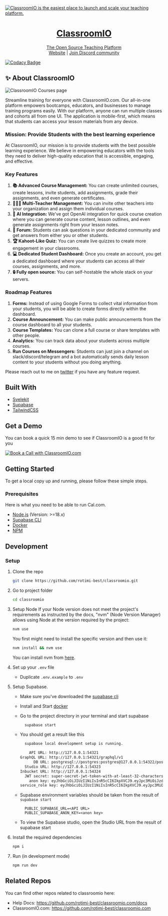 <a href="https://classroomio.com/">
  <img alt="ClassroomIO is the easiest place to launch and scale your teaching platform." src="https://classroomio.com/classroomio-opengraph-image.png" />
  <h1 align="center">ClassroomIO</h1>
  <p align="center">
    The Open Source Teaching Platform
    <br />
    <a href="https://classroomio.com">Website</a>  |  <a href="https://dub.sh/ciodiscord">Join Discord community</a>
  </p>
</a>

[![Codacy Badge](https://api.codacy.com/project/badge/Grade/629e2bb8994345729513c4d69ccbe3d5)](https://app.codacy.com/gh/rotimi-best/classroomio?utm_source=github.com&utm_medium=referral&utm_content=rotimi-best/classroomio&utm_campaign=Badge_Grade)

## ✨ About ClassroomIO

<img alt="ClassroomIO Courses page" src="https://classroomio.com/classroomio-courses.png" />

Streamline training for everyone with ClassroomIO.com. Our all-in-one platform empowers bootcamps, educators, and businesses to manage training programs easily. With our platform, anyone can run multiple classes and cohorts all from one UI. The application is mobile-first, which means that students can access your lesson materials from any device.

### Mission: Provide Students with the best learning experience

At ClassroomIO, our mission is to provide students with the best possible learning experience. We believe in empowering educators with the tools they need to deliver high-quality education that is accessible, engaging, and effective.

### Key Features

1. **📚 Advanced Course Management:** You can create unlimited courses, create lessons, invite students, add assignments, grade their assignments, and even generate certificates.
2. **👨‍👩‍👦 Multi-Teacher Management:** You can invite other teachers into your organization and assign them individual courses.
3. **🤖 AI Integration:** We've got OpenAI integration for quick course creation where you can generate course content, lesson outlines, and even generate assignments right from your lesson notes.
4. **💬 Forum:** Students can ask questions in your dedicated community and get answers from either you or other students.
5. **🏆 Kahoot-Like Quiz:** You can create live quizzes to create more engagement in your classrooms.
6. **💻 Dedicated Student Dashboard:** Once you create an account, you get a dedicated dashboard where your students can access all their courses, assignments, and more.
7. **🔒 Fully open source:** You can self-hostable the whole stack on your servers.

### Roadmap Features

1. **Forms:** Instead of using Google Forms to collect vital information from your students, you will be able to create forms directly within the dashboard.
2. **Course Announcement:** You can make public announcements from the course dashboard to all your students.
3. **Course Templates:** You can clone a full course or share templates with other people.
4. **Analytics:** You can track data about your students across multiple courses.
5. **Run Courses on Messengers:** Students can just join a channel on slack/discord/telegram and a bot automatically sends daily lesson content to your students without you doing anything.

Please reach out to me on [twitter](https://x.com/rotimi_best) if you have any feature request.

## Built With

- [Svelekit](https://kit.svelte.dev/?ref=classroomio.com)
- [Supabase](https://supabase.com/?ref=classroomio.com)
- [TailwindCSS](https://tailwindcss.com/?ref=classroomio.com)

## Get a Demo

You can book a quick 15 min demo to see if ClassroomIO is a good fit for you

<a href="https://cal.com/classroomio/demo">
  <img src="https://cal.com/book-with-cal-dark.svg" alt="Book a Call with ClassroomIO.com">
</a>

<!-- GETTING STARTED -->

## Getting Started

To get a local copy up and running, please follow these simple steps.

### Prerequisites

Here is what you need to be able to run Cal.com.

- [Node.js](https://nodejs.org/) (Version: >=18.x)
- [Supabase CLI](https://github.com/supabase/cli)
- [Docker](https://docs.docker.com/engine/install/)
- [NPM](https://www.npmjs.com/)

## Development

### Setup

1. Clone the repo

   ```bash
   git clone https://github.com/rotimi-best/classroomio.git
   ```

2. Go to project folder

   ```bash
   cd classroomio
   ```

3. Setup Node If your Node version does not meet the project's requirements as instructed by the docs, "nvm" (Node Version Manager) allows using Node at the version required by the project:

   ```bash
   nvm use
   ```

   You first might need to install the specific version and then use it:

   ```bash
   nvm install && nvm use
   ```

   You can install nvm from [here](https://github.com/nvm-sh/nvm).

4. Set up your `.env` file

   - Duplicate `.env.example` to `.env`

5. Setup Supabase.

   - Make sure you've downloaded the [supabase cli](https://github.com/supabase/cli)
   - Install and Start [docker](https://docs.docker.com/engine/install/)
   - Go to the project directory in your terminal and start supabase

     ```bash
       supabase start
     ```

   - You should get a result like this

     ```bash
       supabase local development setup is running.

         API URL: http://127.0.0.1:54321
     GraphQL URL: http://127.0.0.1:54321/graphql/v1
           DB URL: postgresql://postgres:postgres@127.0.0.1:54322/postgres
       Studio URL: http://127.0.0.1:54323
     Inbucket URL: http://127.0.0.1:54324
       JWT secret: super-secret-jwt-token-with-at-least-32-characters-long
         anon key: eyJhbGciOiJIUzI1NiIsInR5cCI6IkpXVCJ9.eyJpc3MiOiJzdXBhYmFzZS1kZW1vIiwicm9sZSI6ImFub24iLCJleHAiOjE5ODM4MTI5OTZ9.CRXP1A7WOeoJeXxjNni43kdQwgnWNReilDMblYTn_I0
     service_role key: eyJhbGciOiJIUzI1NiIsInR5cCI6IkpXVCJ9.eyJpc3MiOiJzdXBhYmFzZS1kZW1vIiwicm9sZSI6InNlcnZpY2Vfcm9sZSIsImV4cCI6MTk4MzgxMjk5Nn0.EGIM96RAZx35lJzdJsyH-qQwv8Hdp7fsn3W0YpN81IU
     ```

   - Supabase environment variables should be taken from the result of `supabase start`

     ```env
       PUBLIC_SUPABASE_URL=<API URL>
       PUBLIC_SUPABASE_ANON_KEY=<anon key>
     ```

   - To view the Supabase studio, open the Studio URL from the result of supabase start

6. Install the required dependencies

   ```bash
   npm i
   ```

7. Run (in development mode)

   ```bash
   npm run dev
   ```

## Related Repos

You can find other repos related to classroomio here:

- Help Docs: <https://github.com/rotimi-best/classroomio.com/docs>
- ClassroomIO.com: <https://github.com/rotimi-best/classroomio.com>
